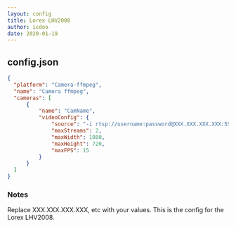 ```yaml
---
layout: config
title: Lorex LHV2008
author: icdoo
date: 2020-01-19
---
```

## config.json

```json
{
  "platform": "Camera-ffmpeg",
  "name": "Camera ffmpeg",
  "cameras": [
      {
          "name": "CamName",
          "videoConfig": {
              "source": "-i rtsp://username:password@XXX.XXX.XXX.XXX:554/cam/realmonitor?channel=1&subtype=1",
              "maxStreams": 2,
              "maxWidth": 1080,
              "maxHeight": 720,
              "maxFPS": 15
          }
      }
  ]
}
```

### Notes

Replace XXX.XXX.XXX.XXX, etc with your values.
This is the config for the Lorex LHV2008.
